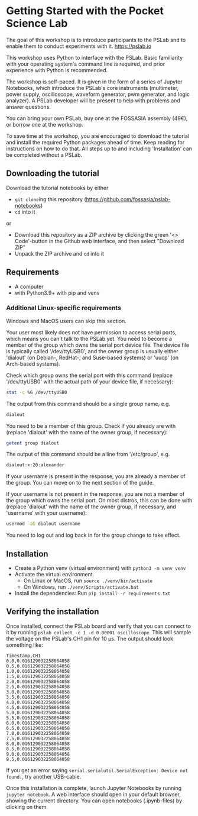 # Getting Started with the Pocket Science Lab

The goal of this workshop is to introduce participants to the PSLab and to
enable them to conduct experiments with it. <https://pslab.io>

This workshop uses Python to interface with the PSLab. Basic familiarity with
your operating system's command line is required, and prior experience with
Python is recommended.

The workshop is self-paced. It is given in the form of a series of Jupyter
Notebooks, which introduce the PSLab's core instruments (multimeter, power
supply, oscilloscope, waveform generator, pwm generator, and logic analyzer).
A PSLab developer will be present to help with problems and answer questions.

You can bring your own PSLab, buy one at the FOSSASIA assembly (49€), or borrow
one at the workshop.

To save time at the workshop, you are encouraged to download the tutorial and
install the required Python packages ahead of time. Keep reading for
instructions on how to do that. All steps up to and including 'Installation'
can be completed without a PSLab.

## Downloading the tutorial

Download the tutorial notebooks by either

- `git clone`ing this repository (<https://github.com/fossasia/pslab-notebooks>)
- `cd` into it

or

- Download this repository as a ZIP archive by clicking the green
  '<> Code'-button in the Github web interface, and then select "Download ZIP"
- Unpack the ZIP archive and `cd` into it

## Requirements

- A computer
- with Python3.9+ with pip and venv

### Additional Linux-specific requirements

Windows and MacOS users can skip this section.

Your user most likely does not have permission to access serial ports, which
means you can't talk to the PSLab yet. You need to become a member of the
group which owns the serial port device file. The device file is typically
called '/dev/ttyUSB0', and the owner group is usually either 'dialout' (on
Debian-, RedHat-, and Suse-based systems) or 'uucp' (on Arch-based systems).

Check which group owns the serial port with this command (replace
'/dev/ttyUSB0' with the actual path of your device file, if necessary):

```bash
stat -c %G /dev/ttyUSB0
```

The output from this command should be a single group name, e.g.

```bash
dialout
```

You need to be a member of this group. Check if you already are with (replace
'dialout' with the name of the owner group, if necessary):

```bash
getent group dialout
```

The output of this command should be a line from '/etc/group', e.g.

```bash
dialout:x:20:alexander
```

If your username is present in the response, you are already a member of the
group. You can move on to the next section of the guide.

If your username is not present in the response, you are not a member of the
group which owns the serial port. On most distros, this can be done with
(replace 'dialout' with the name of the owner group, if necessary, and
'username' with your username):

```bash
usermod -aG dialout username
```

You need to log out and log back in for the group change to take effect.

## Installation

- Create a Python venv (virtual environment) with `python3 -m venv venv`
- Activate the virtual environment.
  - On Linux or MacOS, run `source ./venv/bin/activate`
  - On Windows, run `./venv/Scripts/activate.bat`
- Install the dependencies: Run `pip install -r requirements.txt`

## Verifying the installation

Once installed, connect the PSLab board and verify that you can connect to it
by running `pslab collect -c 1 -d 0.00001 oscilloscope`. This will sample the
voltage on the PSLab's CH1 pin for 10 µs. The output should look something
like:

```
Timestamp,CH1
0.0,0.016129032258064058
0.5,0.016129032258064058
1.0,0.016129032258064058
1.5,0.016129032258064058
2.0,0.016129032258064058
2.5,0.016129032258064058
3.0,0.016129032258064058
3.5,0.016129032258064058
4.0,0.016129032258064058
4.5,0.016129032258064058
5.0,0.016129032258064058
5.5,0.016129032258064058
6.0,0.016129032258064058
6.5,0.016129032258064058
7.0,0.016129032258064058
7.5,0.016129032258064058
8.0,0.016129032258064058
8.5,0.016129032258064058
9.0,0.016129032258064058
9.5,0.016129032258064058
```

If you get an error saying
`serial.serialutil.SerialException: Device not found.`, try another USB-cable.

Once this installation is complete, launch Jupyter Notebooks by running
`jupyter notebook`. A web interface should open in your default browser,
showing the current directory. You can open notebooks (.ipynb-files) by
clicking on them.



